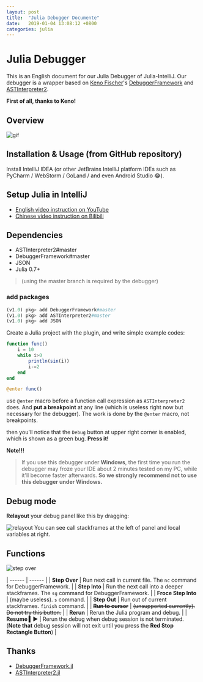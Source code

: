 ```yaml
---
layout: post
title:  "Julia Debugger Documente"
date:   2019-01-04 13:08:12 +0800
categories: julia
---
```

# Julia Debugger
This is an English document for our Julia Debugger of Julia-IntelliJ.
Our debugger is a wrapper based on [Keno Fischer](https://github.com/Keno)'s [DebuggerFramework](https://github.com/Keno/DebuggerFramework.jl) and [ASTInterpreter2](https://github.com/Keno/ASTInterpreter2.jl). 

**First of all, thanks to Keno!**

## Overview
![gif](https://user-images.githubusercontent.com/20026798/50418049-670a7080-0864-11e9-96cf-d0ebc5b26431.gif)

## Installation & Usage (from GitHub repository)

Install IntelliJ IDEA (or other JetBrains IntelliJ platform IDEs such as PyCharm / WebStorm / GoLand / and even Android Studio :joy:).

## Setup Julia in IntelliJ

+ [English video instruction on YouTube](https://www.youtube.com/watch?v=gjRhvPBiasU)
+ [Chinese video instruction on Bilibili](https://www.bilibili.com/video/av20155813)

## Dependencies

- ASTInterpreter2#master
- DebuggerFramework#master
- JSON
- Julia 0.7+

> (using the master branch is required by the debugger)

### add packages
```julia
(v1.0) pkg> add DebuggerFramework#master
(v1.0) pkg> add ASTInterpreter2#master
(v1.0) pkg> add JSON
```

Create a Julia project with the plugin,
and write simple example codes:
```julia
function func()
    i = 10
    while i>0
        println(sin(i))
        i-=2
    end
end

@enter func()
```

use `@enter` macro before a function call expression as `ASTInterpreter2` does. 
And **put a breakpoint** at any line (which is useless right now but necessary for the debugger).
The work is done by the `@enter` macro, not breakpoints.

then you'll notice that the `Debug` button at upper right corner is enabled, which is shown as a green bug. **Press it!**

**Note!!!** 
> If you use this debugger under **Windows**, the first time you run the debugger may froze your IDE about 2 minutes tested on my PC, while it'll become faster afterwards. **So we strongly recommend not to use this debugger under Windows.**

## Debug mode
**Relayout** your debug panel like this by dragging:

![relayout](https://user-images.githubusercontent.com/20026798/50675140-172b6680-1027-11e9-93cb-a25370a37667.jpg)
You can see call stackframes at the left of panel and local variables at right.
## Functions
![step over](https://user-images.githubusercontent.com/20026798/50675203-77baa380-1027-11e9-8e14-e712ae9556b6.jpg)

| ------ | ------ |
| **Step Over** | Run next call in current file. The `nc` command for DebuggerFramework. |
| **Step Into** | Run the next call into a deeper stackframes. The `sg` command for DebuggerFramework. |
| **Froce Step Into** | (maybe useless). `s` command. |
| **Step Out** | Run out of current stackframes. `finish` command. |
| **<del>Run to cursor</del>** | <del>(unsupported currently). Do not try this button.</del> |
| **Rerun** | Rerun the Julia program and debug. |
| **Resume ▍▶** | Rerun the debug when debug session is not terminated. (**Note that** debug session will not exit until you press the **Red Stop Rectangle Button**) |

## Thanks
- [DebuggerFramework.jl](https://github.com/Keno/DebuggerFramework.jl)
- [ASTInterpreter2.jl](https://github.com/Keno/ASTInterpreter2.jl)